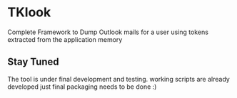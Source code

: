 # TKlook
Complete Framework to Dump Outlook mails for a user using tokens extracted from the application memory

## Stay Tuned
The tool is under final development and testing. working scripts are already developed just final packaging needs to be done :)
